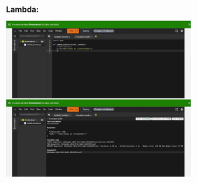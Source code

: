 ## Lambda:

<img src="https://github.com/Feruaro/Five-Stars-Bank/blob/main/Imagens/1_lambda.jpg"/>

<img src="https://github.com/Feruaro/Five-Stars-Bank/blob/main/Imagens/2_lambda.jpg"/>